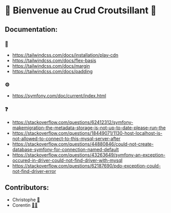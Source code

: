 # 🍔 Bienvenue au Crud Croutsillant 🍔

## Documentation:

### 🌿
- https://tailwindcss.com/docs/installation/play-cdn
- https://tailwindcss.com/docs/flex-basis
- https://tailwindcss.com/docs/margin
- https://tailwindcss.com/docs/padding

### ⚙️
- https://symfony.com/doc/current/index.html


### ❓
- https://stackoverflow.com/questions/62412312/symfony-makemigration-the-metadata-storage-is-not-up-to-date-please-run-the
- https://stackoverflow.com/questions/18449071/1130-host-localhost-is-not-allowed-to-connect-to-this-mysql-server-after
- https://stackoverflow.com/questions/44880846/could-not-create-database-symfony-for-connection-named-default
- https://stackoverflow.com/questions/43263649/symfony-an-exception-occured-in-driver-could-not-find-driver-with-mysql
- https://stackoverflow.com/questions/62187690/pdo-exception-could-not-find-driver-error


## Contributors: 
- Christophe [🤖](https://github.com/chrisdemon8)
- Corentin [👨‍🚀](https://github.com/SynadeIV)
